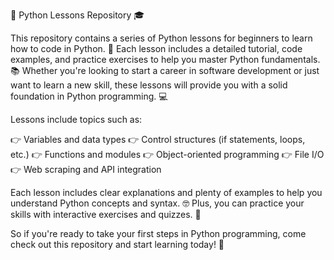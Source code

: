 🐍 Python Lessons Repository 🎓

This repository contains a series of Python lessons for beginners to learn how to code in Python. 🚀 Each lesson includes a detailed tutorial, code examples, and practice exercises to help you master Python fundamentals. 📚 Whether you're looking to start a career in software development or just want to learn a new skill, these lessons will provide you with a solid foundation in Python programming. 💻

Lessons include topics such as:

👉 Variables and data types
👉 Control structures (if statements, loops, etc.)
👉 Functions and modules
👉 Object-oriented programming
👉 File I/O
👉 Web scraping and API integration

Each lesson includes clear explanations and plenty of examples to help you understand Python concepts and syntax. 🤓 Plus, you can practice your skills with interactive exercises and quizzes. 🧠

So if you're ready to take your first steps in Python programming, come check out this repository and start learning today! 🙌